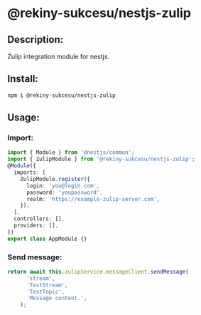 # @rekiny-sukcesu/nestjs-zulip

## Description:
Zulip integration module for nestjs. 

## Install: 
```bash
npm i @rekiny-sukcesu/nestjs-zulip
```

## Usage:

### Import: 
```ts
import { Module } from '@nestjs/common';
import { ZulipModule } from '@rekiny-sukcesu/nestjs-zulip';
@Module({
  imports: [
    ZulipModule.register({
      login: 'you@login.com',
      password: 'youpassword',
      realm: 'https://example-zulip-server.com',
    }),
  ],
  controllers: [],
  providers: [],
})
export class AppModule {}
```

### Send message: 

```ts
return await this.zulipService.messageClient.sendMessage(
      'stream',
      'TestStream',
      'TestTopic',
      'Message content.',
    );
```
